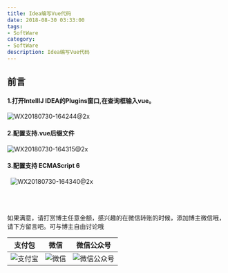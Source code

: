 ```yaml
---
title: Idea编写Vue代码
date: 2018-08-30 03:33:00
tags: 
- SoftWare
category: 
- SoftWare
description: Idea编写Vue代码
---
```

<!-- image url 
https://raw.githubusercontent.com/HealerJean123/HealerJean123.github.io/master/blogImages
　　首行缩进
<font color="red">  </font>
-->

## 前言


#### 1.打开IntellIJ IDEA的Plugins窗口,在查询框输入vue。
![WX20180730-164244@2x](https://raw.githubusercontent.com/HealerJean123/HealerJean123.github.io/master/blogImages/WX20180730-164244@2x.png)


#### 2.配置支持.vue后缀文件

![WX20180730-164315@2x](https://raw.githubusercontent.com/HealerJean123/HealerJean123.github.io/master/blogImages/WX20180730-164315@2x.png)



#### 3.配置支持 ECMAScript 6 
 
![WX20180730-164340@2x](https://raw.githubusercontent.com/HealerJean123/HealerJean123.github.io/master/blogImages/WX20180730-164340@2x.png)










<br/><br/><br/>
如果满意，请打赏博主任意金额，感兴趣的在微信转账的时候，添加博主微信哦， 请下方留言吧。可与博主自由讨论哦

|支付包 | 微信|微信公众号|
|:-------:|:-------:|:------:|
|![支付宝](https://raw.githubusercontent.com/HealerJean123/HealerJean123.github.io/master/assets/img/tctip/alpay.jpg) | ![微信](https://raw.githubusercontent.com/HealerJean123/HealerJean123.github.io/master/assets/img/tctip/weixin.jpg)|![微信公众号](https://raw.githubusercontent.com/HealerJean123/HealerJean123.github.io/master/assets/img/my/qrcode_for_gh_a23c07a2da9e_258.jpg)|




<!-- Gitalk 评论 start  -->

<link rel="stylesheet" href="https://unpkg.com/gitalk/dist/gitalk.css">
<script src="https://unpkg.com/gitalk@latest/dist/gitalk.min.js"></script> 
<div id="gitalk-container"></div>    
 <script type="text/javascript">
    var gitalk = new Gitalk({
		clientID: `1d164cd85549874d0e3a`,
		clientSecret: `527c3d223d1e6608953e835b547061037d140355`,
		repo: `HealerJean123.github.io`,
		owner: 'HealerJean123',
		admin: ['HealerJean123'],
		id: 'Yqe8WC55n2ybNkRd',
    });
    gitalk.render('gitalk-container');
</script> 

<!-- Gitalk end -->

